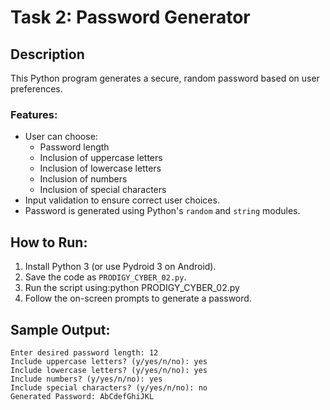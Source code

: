 # Task 2: Password Generator

## Description
This Python program generates a secure, random password based on user preferences.

### Features:
- User can choose:
  - Password length
  - Inclusion of uppercase letters
  - Inclusion of lowercase letters
  - Inclusion of numbers
  - Inclusion of special characters
- Input validation to ensure correct user choices.
- Password is generated using Python's `random` and `string` modules.

## How to Run:
1. Install Python 3 (or use Pydroid 3 on Android).
2. Save the code as `PRODIGY_CYBER_02.py`.
3. Run the script using:python PRODIGY_CYBER_02.py
4. Follow the on-screen prompts to generate a password.

## Sample Output:
```
Enter desired password length: 12
Include uppercase letters? (y/yes/n/no): yes
Include lowercase letters? (y/yes/n/no): yes
Include numbers? (y/yes/n/no): yes
Include special characters? (y/yes/n/no): no
Generated Password: AbCdefGhiJKL
```

